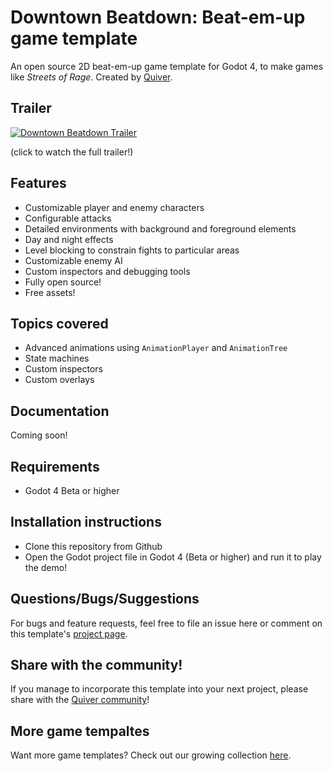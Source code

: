 # Downtown Beatdown: Beat-em-up game template
An open source 2D beat-em-up game template for Godot 4, to make games like *Streets of Rage*.
Created by [Quiver](https://quiver.dev).

## Trailer
[![Downtown Beatdown Trailer](https://image.mux.com/V79F1t5LueA43ChEhn5nbAV013mD2JmFnPATeb402389Q/animated.gif?start=8&end=14)](https://quiver.dev/assets/game-templates/downtown-beatdown-beat-em-up-godot-4-template/#lg=1&slide=0)

(click to watch the full trailer!)

## Features
- Customizable player and enemy characters
- Configurable attacks
- Detailed environments with background and foreground elements
- Day and night effects
- Level blocking to constrain fights to particular areas
- Customizable enemy AI
- Custom inspectors and debugging tools
- Fully open source!
- Free assets!

## Topics covered
- Advanced animations using ```AnimationPlayer``` and ```AnimationTree```
- State machines
- Custom inspectors
- Custom overlays

## Documentation
Coming soon!

## Requirements
* Godot 4 Beta or higher

## Installation instructions
* Clone this repository from Github
* Open the Godot project file in Godot 4 (Beta or higher) and run it to play the demo!

## Questions/Bugs/Suggestions
For bugs and feature requests, feel free to file an issue here or comment on this template's [project page](https://quiver.dev/assets/game-templates/downtown-beatdown-beat-em-up-godot-4-template/).

## Share with the community!
If you manage to incorporate this template into your next project, please share with the [Quiver community](https://quiver.dev/)!

## More game tempaltes
Want more game templates? Check out our growing collection [here](https://quiver.dev/assets/game-templates/).
